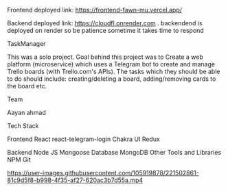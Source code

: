 Frontend deployed link: https://frontend-fawn-mu.vercel.app/

Backend deployed link: https://cloudfl.onrender.com .
backendend is deployed on render so be patience sometime it takes time to respond

TaskManager

This was a solo project. Goal behind this project was to Create a web platform (microservice) which uses a Telegram bot to create and manage Trello boards (with Trello.com's APIs). The tasks which they should be able to do should include: creating/deleting a board, adding/removing cards to the board etc.

Team

Aayan ahmad

Tech Stack

Frontend
React
react-telegram-login
Chakra UI
Redux

Backend
Node JS
Mongoose
Database
MongoDB
Other Tools and Libraries
NPM
Git




https://user-images.githubusercontent.com/105919878/221502861-81c9d5f8-b998-4f35-af27-620ac3b7d55a.mp4

